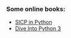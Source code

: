 
### Some online books:
* [SICP in Python](https://legacy.gitbook.com/book/wizardforcel/sicp-in-python/details)
* [Dive Into Python 3](http://www.diveintopython3.net/)